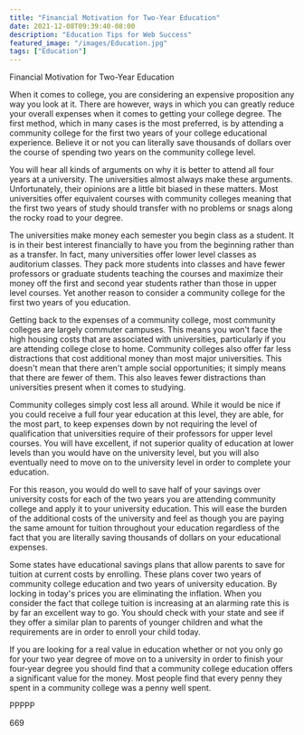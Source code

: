 ```yaml
---
title: "Financial Motivation for Two-Year Education"
date: 2021-12-08T09:39:40-08:00
description: "Education Tips for Web Success"
featured_image: "/images/Education.jpg"
tags: ["Education"]
---
```


Financial Motivation for Two-Year Education

When it comes to college, you are considering an expensive proposition any way you look at it. There are however, ways in which you can greatly reduce your overall expenses when it comes to getting your college degree. The first method, which in many cases is the most preferred, is by attending a community college for the first two years of your college educational experience. Believe it or not you can literally save thousands of dollars over the course of spending two years on the community college level.

You will hear all kinds of arguments on why it is better to attend all four years at a university. The universities almost always make these arguments. Unfortunately, their opinions are a little bit biased in these matters. Most universities offer equivalent courses with community colleges meaning that the first two years of study should transfer with no problems or snags along the rocky road to your degree. 

The universities make money each semester you begin class as a student. It is in their best interest financially to have you from the beginning rather than as a transfer. In fact, many universities offer lower level classes as auditorium classes. They pack more students into classes and have fewer professors or graduate students teaching the courses and maximize their money off the first and second year students rather than those in upper level courses. Yet another reason to consider a community college for the first two years of you education.

Getting back to the expenses of a community college, most community colleges are largely commuter campuses. This means you won't face the high housing costs that are associated with universities, particularly if you are attending college close to home. Community colleges also offer far less distractions that cost additional money than most major universities. This doesn't mean that there aren't ample social opportunities; it simply means that there are fewer of them. This also leaves fewer distractions than universities present when it comes to studying.

Community colleges simply cost less all around. While it would be nice if you could receive a full four year education at this level, they are able, for the most part, to keep expenses down by not requiring the level of qualification that universities require of their professors for upper level courses. You will have excellent, if not superior quality of education at lower levels than you would have on the university level, but you will also eventually need to move on to the university level in order to complete your education. 

For this reason, you would do well to save half of your savings over university costs for each of the two years you are attending community college and apply it to your university education. This will ease the burden of the additional costs of the university and feel as though you are paying the same amount for tuition throughout your education regardless of the fact that you are literally saving thousands of dollars on your educational expenses.

Some states have educational savings plans that allow parents to save for tuition at current costs by enrolling. These plans cover two years of community college education and two years of university education. By locking in today's prices you are eliminating the inflation. When you consider the fact that college tuition is increasing at an alarming rate this is by far an excellent way to go. You should check with your state and see if they offer a similar plan to parents of younger children and what the requirements are in order to enroll your child today.

If you are looking for a real value in education whether or not you only go for your two year degree of move on to a university in order to finish your four-year degree you should find that a community college education offers a significant value for the money. Most people find that every penny they spent in a community college was a penny well spent.

PPPPP

669


